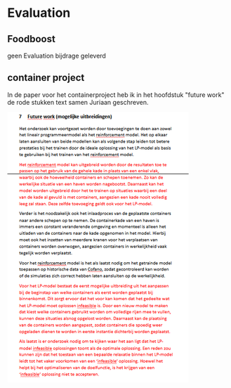 # Evaluation

## Foodboost
geen Evaluation bijdrage geleverd

## container project

In de paper voor het containerproject heb ik in het hoofdstuk "future work" de rode stukken text samen Juriaan geschreven. 

![future work](https://github.com/Bram-tenCate/Minor-datascience/blob/main/future%20work.png)
